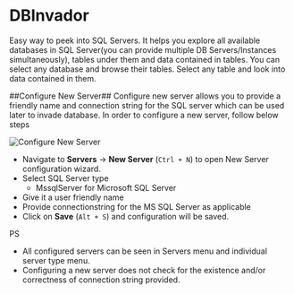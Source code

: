 # DBInvador
Easy way to peek into SQL Servers. It helps you explore all available databases in SQL Server(you can provide multiple DB Servers/Instances simultaneously), tables under them and data contained in tables. You can select any database and browse their tables. Select any table and look into data contained in them.

##Configure New Server##
Configure new server allows you to provide a friendly name and connection string for the SQL server which can be used later to invade database. In order to configure a new server, follow below steps

![Configure New Server](//www.techphernalia.com/wp-content/uploads/2016/04/Create-New-Server.png) 

- Navigate to **Servers** -> **New Server** (`Ctrl + N`) to open New Server configuration wizard.
- Select SQL Server type
	- MssqlServer for Microsoft SQL Server
- Give it a user friendly name
- Provide connectionstring for the MS SQL Server as applicable
- Click on **Save** (`Alt + S`) and configuration will be saved.

PS

- All configured servers can be seen in Servers menu and individual server type menu.
- Configuring a new server does not check for the existence and/or correctness of connection string provided.
